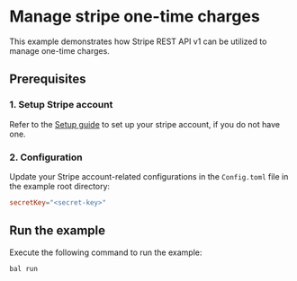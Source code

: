 # Manage stripe one-time charges

This example demonstrates how Stripe REST API v1 can be utilized to manage one-time charges.

## Prerequisites

### 1. Setup Stripe account

Refer to the [Setup guide](https://central.ballerina.io/ballerinax/stripe/latest#setup-guide) to set up your stripe
account, if you do not have one.

### 2. Configuration

Update your Stripe account-related configurations in the `Config.toml` file in the example root directory:

```toml
secretKey="<secret-key>"
```

## Run the example

Execute the following command to run the example:

```ballerina
bal run
```

